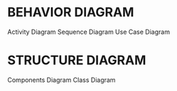 # BEHAVIOR DIAGRAM <BR/>

Activity Diagram
Sequence Diagram 
Use Case Diagram

# STRUCTURE DIAGRAM <BR/>

Components Diagram
Class Diagram
